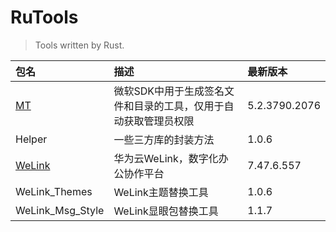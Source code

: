 # RuTools

> Tools written by Rust.

| 包名               | 描述                                | 最新版本          |
|:-----------------|:----------------------------------|:--------------|
| [MT]             | 微软SDK中用于生成签名文件和目录的工具，仅用于自动获取管理员权限 | 5.2.3790.2076 |
| Helper           | 一些三方库的封装方法                        | 1.0.6         |
| [WeLink]         | 华为云WeLink，数字化办公协作平台               | 7.47.6.557    |
| WeLink_Themes    | WeLink主题替换工具                      | 1.0.6         |
| WeLink_Msg_Style | WeLink显眼包替换工具                     | 1.1.7         |

[MT]: https://learn.microsoft.com/zh-cn/windows/win32/sbscs/mt-exe

[WeLink]: https://www.huaweicloud.com/product/welink-download.html
